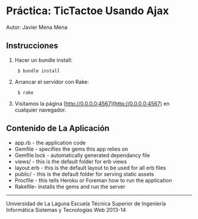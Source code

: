 Práctica: TicTactoe Usando Ajax 
==================================================

Autor: Javier Mena Mena


Instrucciones
-------------

1. Hacer un bundle install:

        $ bundle install

2. Arrancar el servidor con Rake:

        $ rake
3. Visitamos la página [http://0.0.0.0:4567](http://0.0.0.0:4567) en cualquier navegador.


Contenido de La Aplicación
-------------

* app.rb - the application code
* Gemfile - specifies the gems this app relies on
* Gemfile.lock - automatically generated dependancy file
* views/ - this is the default folder for erb views
* layout.erb - this is the default layout to be used for all erb files
* public/ - this is the default folder for serving static assets
* Procfile - this tells Heroku or Foreman how to run the application
* Rakefile- installs the gems and run the server
---

Universidad de La Laguna
Escuela Técnica Superior de Ingeniería Informática
Sistemas y Tecnologías Web 2013-14

